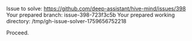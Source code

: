 Issue to solve: https://github.com/deep-assistant/hive-mind/issues/398
Your prepared branch: issue-398-723f3c5b
Your prepared working directory: /tmp/gh-issue-solver-1759656752218

Proceed.